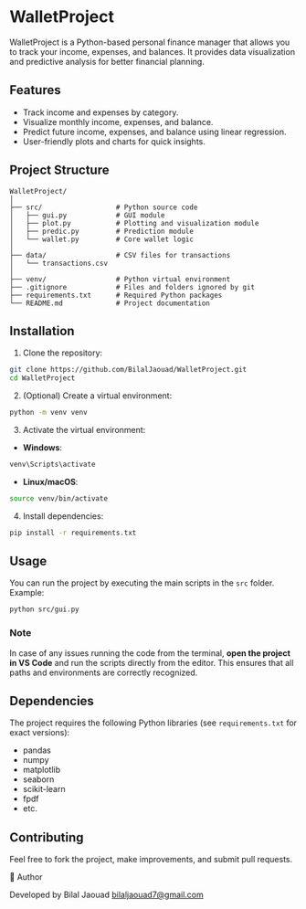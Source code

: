# WalletProject

WalletProject is a Python-based personal finance manager that allows you to track your income, expenses, and balances. It provides data visualization and predictive analysis for better financial planning.

## Features

- Track income and expenses by category.
- Visualize monthly income, expenses, and balance.
- Predict future income, expenses, and balance using linear regression.
- User-friendly plots and charts for quick insights.

## Project Structure

```
WalletProject/
│
├── src/                  # Python source code
│   ├── gui.py            # GUI module
│   ├── plot.py           # Plotting and visualization module
│   ├── predic.py         # Prediction module
│   └── wallet.py         # Core wallet logic
│
├── data/                 # CSV files for transactions
│   └── transactions.csv
│
├── venv/                 # Python virtual environment
├── .gitignore            # Files and folders ignored by git
├── requirements.txt      # Required Python packages
└── README.md             # Project documentation
```

## Installation

1. Clone the repository:

```bash
git clone https://github.com/BilalJaouad/WalletProject.git
cd WalletProject
```

2. (Optional) Create a virtual environment:

```bash
python -m venv venv
```

3. Activate the virtual environment:

* **Windows**:

```bash
venv\Scripts\activate
```

* **Linux/macOS**:

```bash
source venv/bin/activate
```

4. Install dependencies:

```bash
pip install -r requirements.txt
```

## Usage

You can run the project by executing the main scripts in the `src` folder. Example:

```bash
python src/gui.py
```

### Note

In case of any issues running the code from the terminal, **open the project in VS Code** and run the scripts directly from the editor. This ensures that all paths and environments are correctly recognized.

## Dependencies

The project requires the following Python libraries (see `requirements.txt` for exact versions):

* pandas
* numpy
* matplotlib
* seaborn
* scikit-learn
* fpdf
* etc.

## Contributing

Feel free to fork the project, make improvements, and submit pull requests.



📌 Author

Developed by Bilal Jaouad
bilaljaouad7@gmail.com
